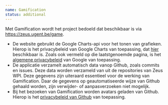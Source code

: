 ```yaml
---
name: Gamification
status: additional
---
```


Met Gamification wordt het project bedoeld dat beschikbaar is via https://zeus.ugent.be/game.

- De website gebruikt de Google Charts-api voor het tonen van grafieken. Hierop is het privacybeleid van Google Charts van toepassing, dat [hier](https://developers.google.com/chart/interactive/docs/security_privacy) beschikbaar is. Zoals ook vermeld op die laatstgenoemde pagina, is het [algemene privacybeleid](https://policies.google.com/privacy) van Google van toepassing.
- De applicatie verzamelt automatisch data vanop Github, zoals commits en issues. Deze data worden verzameld van uit de repositories van Zeus WPI. Deze gegevens zijn uiteraard essentieel voor de werking van Gamification. Daar de gegevens op geautomatiseerde wijze van Github gehaald worden, zijn verwijder- of aanpasverzoeken niet mogelijk.
- Bij het bezoeken van Gamification worden avatars geladen van Github. Hierop is het [privacybeleid van Github](https://help.github.com/en/github/site-policy/github-privacy-statement) van toepassing.